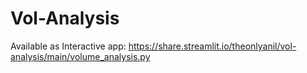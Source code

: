 # Vol-Analysis

Available as Interactive app: https://share.streamlit.io/theonlyanil/vol-analysis/main/volume_analysis.py
